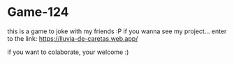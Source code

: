 # Game-124
this is a game to joke with my friends :P 
if you wanna see my project... enter to the link: https://lluvia-de-caretas.web.app/ 

if you want to colaborate, your welcome :)

